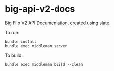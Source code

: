 # big-api-v2-docs
Big Flip V2 API Documentation, created using slate

To run:
```shell
bundle install
bundle exec middleman server
```

To build:
```shell
bundle exec middleman build --clean
```